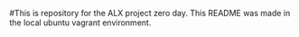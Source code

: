 #This is repository for the ALX project zero day.
This README was made in the local ubuntu vagrant environment.
